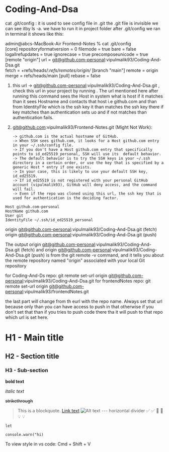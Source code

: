 <!-- README file created -->
<!-- It will contains frontend entire notes  of javascript, react, html, css-->













<!-- ############################################################################################################ -->
# Coding-And-Dsa
<!--  -->
<!-- here coding and dsa files are in this repo -->
<!-- It contains questions and solutions -->
<!-- It contains all the required coding and dsa material t crack FAANG companies -->
<!-- It contains easy to hard questions of both coding and dsa -->
<!-- extra commit added -->
<!-- extra commit added from company laptop -->


<!-- commands -->
 cat .git/config  : it is used to see config file in .git 
 the .git file is invisible we can see  itby ls -a.
 we have to run it in project folder 
 after .git/config we ran in terminal it shows like this:

 admin@abcs-MacBook-Air Frontend-Notes % cat .git/config                                                                
[core]
        repositoryformatversion = 0
        filemode = true
        bare = false
        logallrefupdates = true
        ignorecase = true
        precomposeunicode = true
[remote "origin"]
        url = git@github.com-personal:vipulmalik93/Coding-And-Dsa.git     
        fetch = +refs/heads/*:refs/remotes/origin/*
[branch "main"]
        remote = origin
        merge = refs/heads/main
[pull]
        rebase = false

<!-- Explanation of above one -->
  1.   this url  -> git@github.com-personal:vipulmalik93/Coding-And-Dsa.git , check this url in your project by running   <!-- cat .git/config -->. The url mentioned here after running this command sees the Host in system  <!-- config file -->  what is host if it matches than it sees Hostname and contacts that host i.e github.com and than from IdentityFile which is the ssh key it than matches the ssh key there if key matches than authentication sets uo and if not matches than authentication fails.

  2. git@github.com:vipulmalik93/Frontend-Notes.git (Might Not Work):

         -> github.com is the actual hostname of GitHub.
         -> When SSH sees github.com, it looks for a Host github.com entry in your ~/.ssh/config file.
         -> If you don't have a Host github.com entry that specifically points to id_ed25519_personal, SSH will use its  default behavior.
         -> The default behavior is to try the SSH keys in your ~/.ssh directory in a certain order, or use the key that is specified by a generic Host * entry if one exists.
         -> In your case, this is likely to use your default SSH key, id_ed25519.
         -> If id_ed25519 is not registered with your personal GitHub account (vipulmalik93), GitHub will deny access, and the command will fail.
         -> Even if the repo was cloned using this url, the ssh key that is used for authentication is the deciding factor.


<!-- We can open system config by this command nano ~/.ssh/config -->
 <!-- and this will come in that file -->

    Host github.com-personal
    HostName github.com
    User git
    IdentityFile ~/.ssh/id_ed25519_personal

<!-- we can set url of any repo like this:
git remote set-url origin git@github.com-personal:vipulmalik93/Coding-And-Dsa.git
 -->


 <!-- command: git remote -v  
  shows this at terminal when run at project folder
 -->
origin  git@github.com-personal:vipulmalik93/Coding-And-Dsa.git (fetch)
origin  git@github.com-personal:vipulmalik93/Coding-And-Dsa.git (push)

The output origin git@github.com-personal:vipulmalik93/Coding-And-Dsa.git (fetch) and origin git@github.com-personal:vipulmalik93/Coding-And-Dsa.git (push) is from the git remote -v command, and it tells you about the remote repository named "origin" associated with your local Git repository


<!-- always do in new repo after cloning is to set the url like this:
    git remote set-url origin git@github.com-personal:vipulmalik93/Coding-And-Dsa.git
 -->

 for Coding-And-Ds repo:   git remote set-url origin git@github.com-personal:vipulmalik93/Coding-And-Dsa.git
 for frontendNotes repo:  git remote set-url origin git@github.com-personal:vipulmalik93/frontendNotes.git

 the last part will change from th eurl with the repo name. Always set that url because only than you can have access to push in that otherwise if you don't set that than if you tries to push code there tha it will push to that repo which url is set here.


 <!-- Inside .md file styling -->
 # H1 - Main title
## H2 - Section title
### H3 - Sub-section

**bold text**

*italic text*

~~strikethrough~~

> This is a blockquote.
[Link text](https://example.com)
![Alt text](https://example.com/image.png)
---   horizontal divider
✅ :white_check_mark:
🚀 :rocket:
💡 :bulb:


`let`

```console.warn("hi)```


To view style in vs code: Cmd + Shift + V



